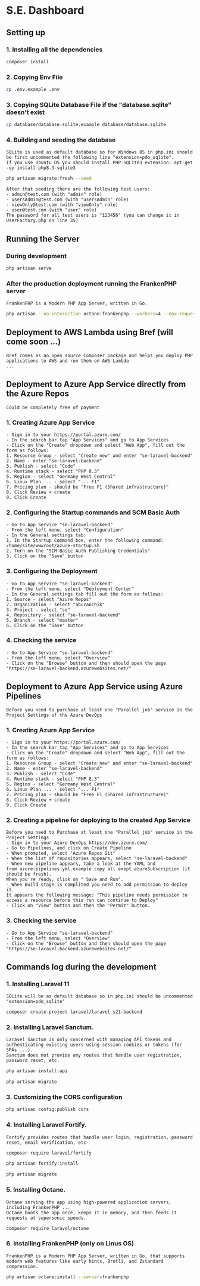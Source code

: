 # S.E. Dashboard

## Setting up
### 1. Installing all the dependencies
```sh
composer install
```

### 2. Copying Env File
```sh
cp .env.example .env
```

### 3. Copying SQLite Database File if the "database.sqlite" doesn't exist
```sh
cp database/database.sqlite.example database/database.sqlite
```

### 4. Building and seeding the database
    SQLite is used as default database so for Windows OS in php.ini should be first uncommented the following line "extension=pdo_sqlite".
    If you use Ubuntu OS you should install PHP SQLite3 extension: apt-get -qy install php8.3-sqlite3
```sh
php artisan migrate:fresh --seed
```
    After that seeding there are the following test users:
    - admin@test.com (with "admin" role)
    - usersAdmin@test.com (with "usersAdmin" role)
    - viewOnly@test.com (with "viewOnly" role)
    - user@test.com (with "user" role)
    The password for all test users is "123456" (you can change it in UserFactory.php on line 35)


## Running the Server
### During development
```sh
php artisan serve 
```

### After the production deployment running the FrankenPHP server
    FrankenPHP is a Modern PHP App Server, written in Go.
```sh
php artisan --no-interaction octane:frankenphp --workers=4 --max-requests=250 --port=8080 
```


## Deployment to AWS Lambda using Bref (will come soon ...)
    Bref comes as an open source Composer package and helps you deploy PHP applications to AWS and run them on AWS Lambda
    ...



## Deployment to Azure App Service directly from the Azure Repos
    Could be completely free of payment
### 1. Creating Azure App Service
    - Sign in to your https://portal.azure.com/
    - In the search bar tap "App Services" and go to App Services
    - Click on the "Create" dropdown and select "Web App", fill out the form as follows:
    1. Resource Group - select "Create new" and enter "se-laravel-backend"
    2. Name - enter "se-laravel-backend"
    3. Publish - select "Code"
    4. Runtime stack - select "PHP 8.3"
    5. Region - select "Germany West Central"
    6. Linux Plan ... - select "... F1"
    7. Pricing plan - should be "Free F1 (Shared infrastructure)"
    8. Click Review + create
    9. Click Create

### 2. Configuring the Startup commands and SCM Basic Auth
    - Go to App Service "se-laravel-backend"
    - From the left menu, select "Configuration"
    - In the General settings tab:
    1. In the Startup Command box, enter the following command:
    /home/site/wwwroot/azure-startup.sh
    2. Turn on the "SCM Basic Auth Publishing Credentials"
    3. Click on the "Save" button

### 3. Configuring the Deployment
    - Go to App Service "se-laravel-backend"
    - From the left menu, select "Deployment Center"
    - In the General settings tab fill out the form as follows:
    1. Source - select "Azure Repos"
    2. Organization - select "aburanchik"
    3. Project - select "se"
    4. Repository - select "se-laravel-backend"
    5. Branch - select "master"
    6. Click on the "Save" button

### 4. Checking the service
    - Go to App Service "se-laravel-backend"
    - From the left menu, select "Overview"
    - Click on the "Browse" button and then should open the page "https://se-laravel-backend.azurewebsites.net/"


## Deployment to Azure App Service using Azure Pipelines
    Before you need to purchase at least one "Parallel job" service in the Project Settings of the Azure DevOps
### 1. Creating Azure App Service
    - Sign in to your https://portal.azure.com/
    - In the search bar tap "App Services" and go to App Services
    - Click on the "Create" dropdown and select "Web App", fill out the form as follows:
    1. Resource Group - select "Create new" and enter "se-laravel-backend"
    2. Name - enter "se-laravel-backend"
    3. Publish - select "Code"
    4. Runtime stack - select "PHP 8.3"
    5. Region - select "Germany West Central"
    6. Linux Plan ... - select "... F1"
    7. Pricing plan - should be "Free F1 (Shared infrastructure)"
    8. Click Review + create
    9. Click Create

### 2. Creating a pipeline for deploying to the created App Service
    Before you need to Purchase at least one "Parallel job" service in the Project Settings
    - Sign in to your Azure DevOps https://dev.azure.com/
    - Go to Pipelines, and click on Create Pipeline
    - When prompted, select "Azure Repos Git"
    - When the list of repositories appears, select "se-laravel-backend"
    - When new pipeline appears, take a look at the YAML and 
    from azure-pipelines.yml.example copy all exept azureSubscription (it should be fresh). 
    When you're ready, click on " Save and Run".
    - When Build stage is complited you need to add permission to deploy it.
    It appears the following message: "This pipeline needs permission to access a resource before this run can continue to Deploy"
    - Click on "View" button and then the "Permit" button.

### 3. Checking the service
    - Go to App Service "se-laravel-backend"
    - From the left menu, select "Overview"
    - Click on the "Browse" button and then should open the page "https://se-laravel-backend.azurewebsites.net/"


## Commands log during the development
### 1. Installing Laravel 11 
    SQLite will be as default database so in php.ini should be uncommented "extension=pdo_sqlite"
```sh
composer create-project laravel/laravel s21-backend 
```

### 2. Installing Laravel Sanctum.
    Laravel Sanctum is only concerned with managing API tokens and authenticating existing users using session cookies or tokens (for SPAs ...). 
    Sanctum does not provide any routes that handle user registration, password reset, etc.
```sh
php artisan install:api
```
```sh
php artisan migrate
```

### 3. Customizing the CORS configuration
```sh
php artisan config:publish cors
```

### 4. Installing Laravel Fortify.
    Fortify provides routes that handle user login, registration, password reset, email verification, etc
```sh
composer require laravel/fortify
```
```sh
php artisan fortify:install
```
```sh
php artisan migrate
```

### 5. Installing Octane.
    Octane serving the app using high-powered application servers, including FrankenPHP ... 
    Octane boots the app once, keeps it in memory, and then feeds it requests at supersonic speeds.
```sh
composer require laravel/octane
```

### 6. Installing FrankenPHP (only on Linus OS)
    FrankenPHP is a Modern PHP App Server, written in Go, that supports modern web features like early hints, Brotli, and Zstandard compression.
```sh
php artisan octane:install --server=frankenphp
```

